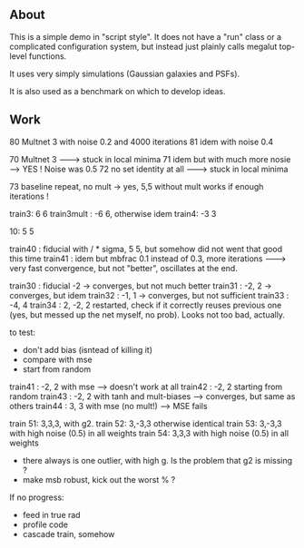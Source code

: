 About
-----

This is a simple demo in "script style". It does not have a "run" class or a complicated configuration system, but instead just plainly calls megalut top-level functions.

It uses very simply simulations (Gaussian galaxies and PSFs).

It is also used as a benchmark on which to develop ideas.



Work
----


80 Multnet 3 with noise 0.2 and 4000 iterations
81 idem with noise 0.4




70 Multnet 3  ---> stuck in local minima
71 idem but with much more nosie  --> YES ! Noise was 0.5
72 no set identity at all ---> stuck in local minima


73 baseline repeat, no mult -> yes, 5,5 without mult works if enough iterations !





train3: 6 6
train3mult : -6 6, otherwise idem
train4: -3 3


10: 5 5





train40 : fiducial with / * sigma, 5  5, but somehow did not went that good this time
train41 : idem but mbfrac 0.1 instead of 0.3, more iterations ---> very fast convergence, but not "better", oscillates at the end.



train30 : fiducial -2  -> converges, but not much better
train31 : -2, 2 -> converges, but idem
train32 : -1, 1  -> converges, but not sufficient
train33 : -4, 4
train34 : 2, -2, 2 restarted, check if it correctly reuses previous one (yes, but messed up the net myself, no prob).
			Looks not too bad, actually.



to test:
- don't add bias (isntead of killing it)
- compare with mse
- start from random



train41 : -2, 2 with mse --> doesn't work at all
train42 : -2, 2 starting from random
train43 : -2, 2 with tanh and mult-biases --> converges, but same as others
train44 : 3, 3 with mse (no mult!) --> MSE fails



train 51: 3,3,3, with g2.
train 52: 3,-3,3 otherwise identical
train 53: 3,-3,3 with high noise (0.5) in all weights
train 54: 3,3,3 with high noise (0.5) in all weights


- there always is one outlier, with high g. Is the problem that g2 is missing ?
- make msb robust, kick out the worst % ?

If no progress:
- feed in true rad
- profile code
- cascade train, somehow





